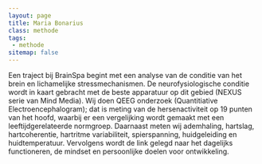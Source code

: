 ```yaml
---
layout: page
title: Maria Bonarius
class: methode
tags:
 - methode
sitemap: false
---
```

Een traject bij BrainSpa begint met een analyse van de conditie van het brein en lichamelijke stressmechanismen. De neurofysiologische conditie wordt in kaart gebracht met de beste apparatuur op dit gebied (NEXUS serie van Mind Media). Wij doen QEEG onderzoek (Quantitiative Electroencephalogram); dat is meting van de hersenactiviteit op 19 punten van het hoofd, waarbij er een vergelijking wordt gemaakt met een leeftijdgerelateerde normgroep. Daarnaast meten wij  ademhaling, hartslag, hartcoherentie, hartritme variabiliteit, spierspanning, huidgeleiding en huidtemperatuur. Vervolgens wordt de link gelegd naar het dagelijks functioneren, de mindset en persoonlijke doelen voor ontwikkeling.